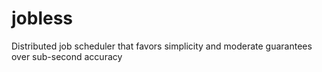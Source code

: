 # jobless
Distributed job scheduler that favors simplicity and moderate guarantees over sub-second accuracy
